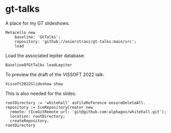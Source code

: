 # gt-talks

A place for my GT slideshows.

```
Metacello new
	baseline: 'GtTalks';
	repository: 'github://onierstrasz/gt-talks:main/src';
	load
```

Load the associated lepiter database:
```
BaselineOfGtTalks loadLepiter
```

To preview the draft of the VISSOFT 2022 talk:
```
Vissoft2022Slideshow show
```

This is also needed for the slides.
```
rootDirectory := 'whitehall' asFileReference ensureDeleteAll.
repository := IceRepositoryCreator new
  remote: (IceGitRemote url: 'git@github.com:alphagov/whitehall.git');
  location: rootDirectory;
  createRepository.
rootDirectory
```
